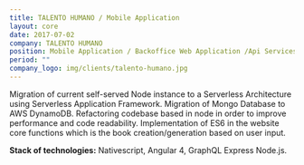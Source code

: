 ```yaml
---
title: TALENTO HUMANO / Mobile Application
layout: core
date: 2017-07-02
company: TALENTO HUMANO
position: Mobile Application / Backoffice Web Application /Api Services/DevOps
period: ""
company_logo: img/clients/talento-humano.jpg
---
```

Migration of current self-served Node instance to a Serverless Architecture using Serverless Application Framework.
Migration of Mongo Database to AWS DynamoDB.
Refactoring codebase based in node in order to improve performance and code readability.
Implementation of ES6 in the website core functions which is the book creation/generation based on user input. 

**Stack of technologies:** Nativescript, Angular 4, GraphQL Express Node.js.
